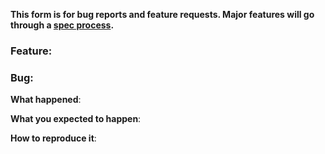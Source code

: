 **This form is for bug reports and feature requests. Major features will go through a [spec process](https://github.com/openshift/ansible-service-broker/blob/master/CONTRIBUTING.md).**

### Feature:
### Bug:

**What happened**:

**What you expected to happen**:

**How to reproduce it**:
